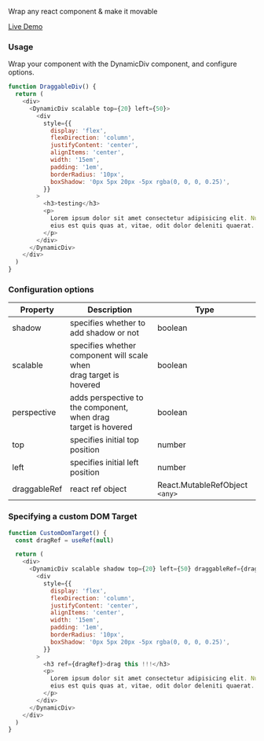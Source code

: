Wrap any react component & make it movable

[Live Demo](https://codesandbox.io/p/devbox/dynamic-div-demo-425rqn?embed=1&file=%2Fsrc%2FApp.jsx&layout=%257B%2522sidebarPanel%2522%253A%2522EXPLORER%2522%252C%2522rootPanelGroup%2522%253A%257B%2522direction%2522%253A%2522horizontal%2522%252C%2522contentType%2522%253A%2522UNKNOWN%2522%252C%2522type%2522%253A%2522PANEL_GROUP%2522%252C%2522id%2522%253A%2522ROOT_LAYOUT%2522%252C%2522panels%2522%253A%255B%257B%2522type%2522%253A%2522PANEL_GROUP%2522%252C%2522contentType%2522%253A%2522UNKNOWN%2522%252C%2522direction%2522%253A%2522vertical%2522%252C%2522id%2522%253A%2522clv9p9pzs00063u6h9kow521w%2522%252C%2522sizes%2522%253A%255B100%252C0%255D%252C%2522panels%2522%253A%255B%257B%2522type%2522%253A%2522PANEL_GROUP%2522%252C%2522contentType%2522%253A%2522EDITOR%2522%252C%2522direction%2522%253A%2522horizontal%2522%252C%2522id%2522%253A%2522EDITOR%2522%252C%2522panels%2522%253A%255B%257B%2522type%2522%253A%2522PANEL%2522%252C%2522contentType%2522%253A%2522EDITOR%2522%252C%2522id%2522%253A%2522clv9p9pzs00023u6h5jeguwfe%2522%257D%255D%257D%252C%257B%2522type%2522%253A%2522PANEL_GROUP%2522%252C%2522contentType%2522%253A%2522SHELLS%2522%252C%2522direction%2522%253A%2522horizontal%2522%252C%2522id%2522%253A%2522SHELLS%2522%252C%2522panels%2522%253A%255B%257B%2522type%2522%253A%2522PANEL%2522%252C%2522contentType%2522%253A%2522SHELLS%2522%252C%2522id%2522%253A%2522clv9p9pzs00043u6hr1y2lfqs%2522%257D%255D%252C%2522sizes%2522%253A%255B100%255D%257D%255D%257D%252C%257B%2522type%2522%253A%2522PANEL_GROUP%2522%252C%2522contentType%2522%253A%2522DEVTOOLS%2522%252C%2522direction%2522%253A%2522vertical%2522%252C%2522id%2522%253A%2522DEVTOOLS%2522%252C%2522panels%2522%253A%255B%257B%2522type%2522%253A%2522PANEL%2522%252C%2522contentType%2522%253A%2522DEVTOOLS%2522%252C%2522id%2522%253A%2522clv9p9pzs00053u6h76ox7uxz%2522%257D%255D%252C%2522sizes%2522%253A%255B100%255D%257D%255D%252C%2522sizes%2522%253A%255B50%252C50%255D%257D%252C%2522tabbedPanels%2522%253A%257B%2522clv9p9pzs00023u6h5jeguwfe%2522%253A%257B%2522tabs%2522%253A%255B%257B%2522id%2522%253A%2522clv9p9pzs00013u6hphuufif1%2522%252C%2522mode%2522%253A%2522permanent%2522%252C%2522type%2522%253A%2522FILE%2522%252C%2522filepath%2522%253A%2522%252Fpackage.json%2522%252C%2522state%2522%253A%2522IDLE%2522%257D%252C%257B%2522id%2522%253A%2522clv9q1t7k00023u6hz3g2wkft%2522%252C%2522mode%2522%253A%2522permanent%2522%252C%2522type%2522%253A%2522FILE%2522%252C%2522initialSelections%2522%253A%255B%257B%2522startLineNumber%2522%253A1%252C%2522startColumn%2522%253A1%252C%2522endLineNumber%2522%253A83%252C%2522endColumn%2522%253A1%257D%255D%252C%2522filepath%2522%253A%2522%252Fsrc%252FApp.jsx%2522%252C%2522state%2522%253A%2522IDLE%2522%257D%255D%252C%2522id%2522%253A%2522clv9p9pzs00023u6h5jeguwfe%2522%252C%2522activeTabId%2522%253A%2522clv9q1t7k00023u6hz3g2wkft%2522%257D%252C%2522clv9p9pzs00053u6h76ox7uxz%2522%253A%257B%2522id%2522%253A%2522clv9p9pzs00053u6h76ox7uxz%2522%252C%2522activeTabId%2522%253A%2522clv9pa37y006m3u6h73yuitt4%2522%252C%2522tabs%2522%253A%255B%257B%2522type%2522%253A%2522TASK_PORT%2522%252C%2522taskId%2522%253A%2522Development%2522%252C%2522port%2522%253A5173%252C%2522id%2522%253A%2522clv9pa37y006m3u6h73yuitt4%2522%252C%2522mode%2522%253A%2522permanent%2522%252C%2522path%2522%253A%2522%252F%2522%257D%255D%257D%252C%2522clv9p9pzs00043u6hr1y2lfqs%2522%253A%257B%2522id%2522%253A%2522clv9p9pzs00043u6hr1y2lfqs%2522%252C%2522tabs%2522%253A%255B%257B%2522id%2522%253A%2522clv9p9pzs00033u6htoz29vci%2522%252C%2522mode%2522%253A%2522permanent%2522%252C%2522type%2522%253A%2522TERMINAL%2522%252C%2522shellId%2522%253A%2522clv9p9r7j000dd9f8budlgwzj%2522%257D%252C%257B%2522type%2522%253A%2522TASK_LOG%2522%252C%2522taskId%2522%253A%2522Development%2522%252C%2522id%2522%253A%2522clv9pc59a00eh3u6hzhe6vsna%2522%252C%2522mode%2522%253A%2522permanent%2522%257D%255D%252C%2522activeTabId%2522%253A%2522clv9pc59a00eh3u6hzhe6vsna%2522%257D%257D%252C%2522showDevtools%2522%253Atrue%252C%2522showShells%2522%253Afalse%252C%2522showSidebar%2522%253Atrue%252C%2522sidebarPanelSize%2522%253A15%257D)

### Usage

Wrap your component with the DynamicDiv component, and configure options.

```javascript
function DraggableDiv() {
  return (
    <div>
      <DynamicDiv scalable top={20} left={50}>
        <div
          style={{
            display: 'flex',
            flexDirection: 'column',
            justifyContent: 'center',
            alignItems: 'center',
            width: '15em',
            padding: '1em',
            borderRadius: '10px',
            boxShadow: '0px 5px 20px -5px rgba(0, 0, 0, 0.25)',
          }}
        >
          <h3>testing</h3>
          <p>
            Lorem ipsum dolor sit amet consectetur adipisicing elit. Nulla accusantium aliquam recusandae alias nihil
            eius est quis quas at, vitae, odit dolor deleniti quaerat. Laboriosam ut repellendus expedita eaque aliquid.
          </p>
        </div>
      </DynamicDiv>
    </div>
  )
}
```

### Configuration options

| Property     | Description                                                              | Type                             |
| ------------ | ------------------------------------------------------------------------ | -------------------------------- |
| shadow       | specifies whether to add shadow or not                                   | boolean                          |
| scalable     | specifies whether component will scale when<br />drag target is hovered | boolean                          |
| perspective  | adds perspective to the component, when drag<br />target is hovered     | boolean                          |
| top          | specifies initial top position                                           | number                           |
| left         | specifies initial left position                                          | number                           |
| draggableRef | react ref object                                                         | React.MutableRefObject `<any>` |

### Specifying a custom DOM Target

```javascript
function CustomDomTarget() {
  const dragRef = useRef(null)

  return (
    <div>
      <DynamicDiv scalable shadow top={20} left={50} draggableRef={dragRef}>
        <div
          style={{
            display: 'flex',
            flexDirection: 'column',
            justifyContent: 'center',
            alignItems: 'center',
            width: '15em',
            padding: '1em',
            borderRadius: '10px',
            boxShadow: '0px 5px 20px -5px rgba(0, 0, 0, 0.25)',
          }}
        >
          <h3 ref={dragRef}>drag this !!!</h3>
          <p>
            Lorem ipsum dolor sit amet consectetur adipisicing elit. Nulla accusantium aliquam recusandae alias nihil
            eius est quis quas at, vitae, odit dolor deleniti quaerat. Laboriosam ut repellendus expedita eaque aliquid.
          </p>
        </div>
      </DynamicDiv>
    </div>
  )
}
```
